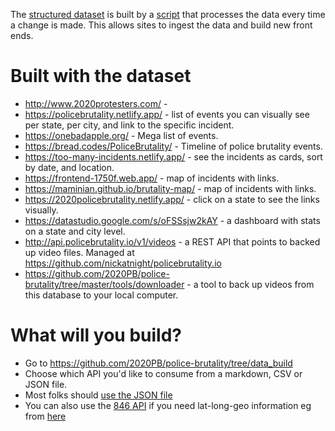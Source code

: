 The [structured dataset](https://github.com/2020PB/police-brutality/tree/data_build) is built by a [script](https://github.com/2020PB/police-brutality/tree/master/tools) that processes the data every time a change is made. This allows sites to ingest the data and build new front ends.

# Built with the dataset

* http://www.2020protesters.com/ - 
* https://policebrutality.netlify.app/ - list of events you can visually see per state, per city, and link to the specific incident.
* https://onebadapple.org/ - Mega list of events.
* https://bread.codes/PoliceBrutality/ - Timeline of police brutality events.
* https://too-many-incidents.netlify.app/ - see the incidents as cards, sort by date, and location.
* https://frontend-1750f.web.app/ - map of incidents with links.
* https://maminian.github.io/brutality-map/ - map of incidents with links.
* https://2020policebrutality.netlify.app/ - click on a state to see the links visually.
* https://datastudio.google.com/s/oFSSsjw2kAY - a dashboard with stats on a state and city level.
* http://api.policebrutality.io/v1/videos - a REST API that points to backed up video files. Managed at https://github.com/nickatnight/policebrutality.io
* https://github.com/2020PB/police-brutality/tree/master/tools/downloader - a tool to back up videos from this database to your local computer.

# What will you build?

* Go to https://github.com/2020PB/police-brutality/tree/data_build
* Choose which API you'd like to consume from a markdown, CSV or JSON file.
* Most folks should [use the JSON file](https://raw.githubusercontent.com/2020PB/police-brutality/data_build/all-locations.json)
* You can also use the  [846 API](https://github.com/949mac/846-backend) if you need lat-long-geo information eg from [here](https://api.846policebrutality.com/api/incidents)
